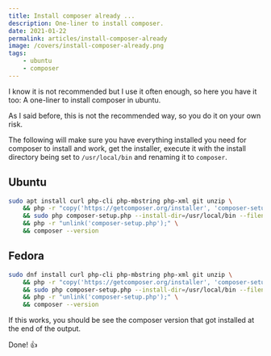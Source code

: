 ```yaml
---
title: Install composer already ...
description: One-liner to install composer.
date: 2021-01-22
permalink: articles/install-composer-already
image: /covers/install-composer-already.png
tags: 
    - ubuntu
    - composer
---
```


I know it is not recommended but I use it often enough, so here you have it too: A one-liner to install composer in ubuntu.

<!-- more -->

As I said before, this is not the recommended way, so you do it on your own risk.

The following will make sure you have everything installed you need for composer to install and work, get the installer, execute it with the install directory being set to `/usr/local/bin` and renaming it to `composer`.

## Ubuntu

```bash
sudo apt install curl php-cli php-mbstring php-xml git unzip \
    && php -r "copy('https://getcomposer.org/installer', 'composer-setup.php');" \
    && sudo php composer-setup.php --install-dir=/usr/local/bin --filename=composer \
    && php -r "unlink('composer-setup.php');" \
    && composer --version
```

## Fedora

```bash
sudo dnf install curl php-cli php-mbstring php-xml git unzip \
    && php -r "copy('https://getcomposer.org/installer', 'composer-setup.php');" \
    && sudo php composer-setup.php --install-dir=/usr/local/bin --filename=composer \
    && php -r "unlink('composer-setup.php');" \
    && composer --version
```

If this works, you should be see the composer version that got installed at the end of the output.

Done! 👍